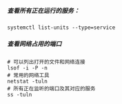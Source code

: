 ##### 查看所有正在运行的服务：

```
systemctl list-units --type=service
```

##### 查看网络占用的端口

```
# 可以列出打开的文件和网络连接
lsof -i -P -n
# 常用的网络工具
netstat -tuln
# 所有正在监听的端口及其对应的服务
ss -tuln

```
